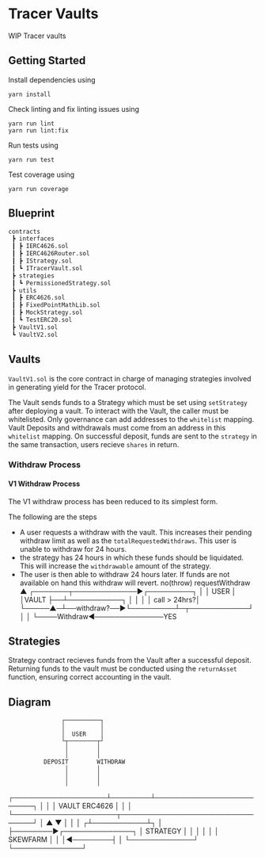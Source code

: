 # Tracer Vaults
WIP Tracer vaults

## Getting Started
Install dependencies using
```
yarn install
```

Check linting and fix linting issues using
```
yarn run lint
yarn run lint:fix
```

Run tests using
```
yarn run test
```

Test coverage using
```
yarn run coverage
```

## Blueprint

```ml
contracts
 ┣ interfaces
 ┃ ┣ IERC4626.sol
 ┃ ┣ IERC4626Router.sol
 ┃ ┣ IStrategy.sol
 ┃ ┗ ITracerVault.sol
 ┣ strategies
 ┃ ┗ PermissionedStrategy.sol
 ┣ utils
 ┃ ┣ ERC4626.sol
 ┃ ┣ FixedPointMathLib.sol
 ┃ ┣ MockStrategy.sol
 ┃ ┗ TestERC20.sol
 ┣ VaultV1.sol
 ┗ VaultV2.sol

```

## Vaults
`VaultV1.sol` is the core contract in charge of managing strategies involved in generating yield for the Tracer protocol.

The Vault sends funds to a Strategy which must be set using `setStrategy` after deploying a vault.
To interact with the Vault, the caller must be whitelisted. Only governance can add addresses to the `whitelist` mapping.
Vault Deposits and withdrawals must come from an address in this `whitelist` mapping.
On successful deposit, funds are sent to the `strategy` in the same transaction, users recieve `shares` in return.
### Withdraw Process
#### V1 Withdraw Process
The V1 withdraw process has been reduced to its simplest form.

The following are the steps
- A user requests a withdraw with the vault. This increases their pending withdraw limit as well as the `totalRequestedWithdraws`. This user is unable to withdraw for 24 hours.
- the strategy has 24 hours in which these funds should be liquidated. This will increase the `withdrawable` amount of the strategy.
- The user is then able to withdraw 24 hours later. If funds are not available on hand this withdraw will revert.
                                    no(throw)
         requestWithdraw            ▲
┌───────┬─────────────►┌─────────┐  │
│ USER  │              │VAULT    ├──┴───────────┐
│       │              │         │ call > 24hrs?│
└─────▲─┴──withdraw?──►└─────────┴─┬────────────┘
      │                            │
      └────Withdraw◄──────────────YES

## Strategies
Strategy contract recieves funds from the Vault after a successful deposit.
Returning funds to the vault must be conducted using the `returnAsset` function, ensuring correct accounting in the vault.

## Diagram
                   ┌──────────┐
                   │          │
                   │  USER    │
                   └┬────────┬┘
                    │        │
                    │        │
              DEPOSIT        WITHDRAW
                    │        │
                    │        │
                    │        │
┌───────────────────┴────────┴─────────────────────────┐
│                                                      │
│                   VAULT  ERC4626                     │
│                                                      │
└─────────────────────┬────────────────────────────────┘
                      │           ▲
                      ▼           │
                      │           │
                     ┌┴───────────┴┐
                     │             ├────────►┌──────────────┐
                     │  STRATEGY   │         │              │
                     │             │         │   SKEWFARM   │
                     │             │◄────────┤              │
                     └─────────────┘         └──────────────┘